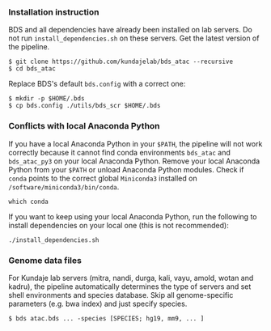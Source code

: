 ### Installation instruction

BDS and all dependencies have already been installed on lab servers. Do not run `install_dependencies.sh` on these servers. Get the latest version of the pipeline.
```
$ git clone https://github.com/kundajelab/bds_atac --recursive
$ cd bds_atac
```
Replace BDS's default `bds.config` with a correct one:
```
$ mkdir -p $HOME/.bds
$ cp bds.config ./utils/bds_scr $HOME/.bds
```


### Conflicts with local Anaconda Python

If you have a local Anaconda Python in your `$PATH`, the pipeline will not work correctly because it cannot find conda environments `bds_atac` and `bds_atac_py3` on your local Anaconda Python. Remove your local Anaconda Python from your `$PATH` or unload Anaconda Python modules. Check if `conda` points to the correct global `Miniconda3` installed on `/software/miniconda3/bin/conda`.
```
which conda
```

If you want to keep using your local Anaconda Python, run the following to install dependencies on your local one (this is not recommended):
```
./install_dependencies.sh
```



### Genome data files

For Kundaje lab servers (mitra, nandi, durga, kali, vayu, amold, wotan and kadru), the pipeline automatically determines the type of servers and set shell environments and species database. Skip all genome-specific parameters (e.g. bwa index) and just specify species.
```
$ bds atac.bds ... -species [SPECIES; hg19, mm9, ... ]
```
